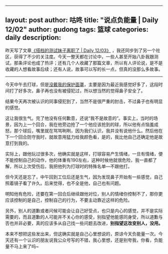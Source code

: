 
---
layout: post
author: 咕咚
title: "说点负能量 | Daily 12/02"
author: gudong
tags:  篮球 
categories: daily
description: 
---


昨天写了文章[《搭档的测试妹子离职了 | Daily 12/03》](https://mp.weixin.qq.com/s/0EwvJ15OKgoXJXrfGw_mqg) ，我还同步到了另一个社区，获得了不少的关注度。今天一整天都在讨论中，一些人甚至开始八卦我跟测试，那条评论也成了热评；还有几个人收藏了那篇文章，所以有人评论说，是不是收藏的人想看故事后续；还有人说，故事可以写的长一点，但真的没那么多故事。

---

今天中午去打球，但是[没戴我的保护面罩](https://mp.weixin.qq.com/s/s3HCLJTv1Fz8kgAlC2u79w)，主要是因为最近我感觉好多了，这段时间打了好多次，鼻子再也没有被侵犯过，所以想当然的觉得鼻子安全了。

结果今天再次被认识的同事侵犯到了，当然不是很严重的肘击，不过鼻子也有明显的感觉。

这让我很生气。完了他没有任何歉意，还说“我不是故意的”。事实上，当时的场景，因为上一个回合，我在他旁边抢了一个他应该抢到的球，所以他有点恼羞成怒，那个球后，嘴里就在骂骂咧咧，因为我们认识，我并没有说他什么。然后他在下一个回合防守我时，就故意用猛力给我颜色看，是的，我比他自己还确定他是故意打到我的。

实际上，跟他玩过很多次，他确实就是这样，打球容易产生情绪，一旦有情绪，便不能控制自己的动作，他的体重有190左右，这种时候他就很危险，我一直都了解，所以上次受伤后，我把他列为打球时的特殊名单—不跟他打。

但今天还是忘了，中午回到工位后还是生气，因为发现鼻子开始有一些感觉，自己照着镜子看了许久。后来觉得，也不全是他，自己也有问题。

明知他有危险，还要在第一回合后继续跟他对位，别人的情绪你控制不了，那你更应该控制的是自己，控制自己的行为，不要主动靠近这样的危险。

另外，别人的道歉或者问候可能会让自己好受点，也只是内心的感觉，并不是实际需要的，而且道歉的人可能并不关心你的感受，别指望他能感同身受，所以道歉与否也并非必要，真的应该多从自己找一些问题去改进，**别指望这改变别人，没用。**

本来不想把这些发出来，但这确实就是自己心里想说的，原谅今天负能量一次。今天还有一个认识的朋友说我公众号写的不错，我心里想，还是别夸我，你看，负能量不马上来了吗~
